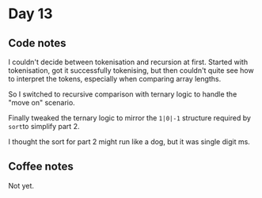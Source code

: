 # Day 13

## Code notes

I couldn't decide between tokenisation and recursion at first. Started with tokenisation, got it successfully tokenising, but then couldn't quite see how to interpret the tokens, especially when comparing array lengths.

So I switched to recursive comparison with ternary logic to handle the "move on" scenario.

Finally tweaked the ternary logic to mirror the `1|0|-1` structure required by `sort`to simplify part 2.

I thought the sort for part 2 might run like a dog, but it was single digit ms.

## Coffee notes

Not yet.

